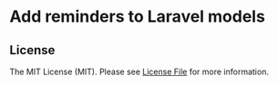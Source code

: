 # Add reminders to Laravel models



## License

The MIT License (MIT). Please see [License File](LICENSE.md) for more information.
